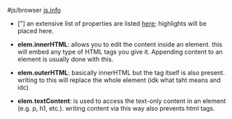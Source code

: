 #js/browser [js.info](https://javascript.info/basic-dom-node-properties)
- ["] an extensive list of properties are listed [here](https://www.w3schools.com/jsref/dom_obj_all.asp); highlights will be placed here.

- **elem.innerHTML**: allows you to edit the content inside an element. this will embed any type of HTML tags you give it. Appending content to an element is usually done with this.
- **elem.outerHTML**: basically innerHTML but the tag itself is also present. writing to this will replace the whole element (idk what taht means and idc)
- **elem.textContent**: is used to access the text-only content in an element (e.g. p, h1, etc.). writing content via this way also prevents html tags.

